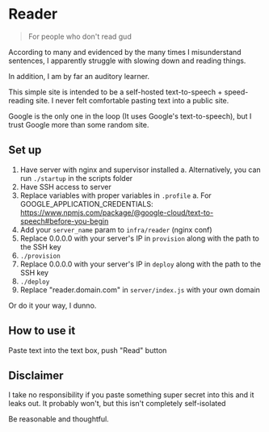 # Reader

> For people who don't read gud

According to many and evidenced by the many times I misunderstand sentences, I apparently struggle with slowing down and reading things.

In addition, I am by far an auditory learner.

This simple site is intended to be a self-hosted text-to-speech + speed-reading site. I never felt comfortable pasting text into a public site.

Google is the only one in the loop (It uses Google's text-to-speech), but I trust Google more than some random site.

## Set up
1. Have server with nginx and supervisor installed
	a. Alternatively, you can run `./startup` in the scripts folder
2. Have SSH access to server
3. Replace variables with proper variables in `.profile`
	a. For GOOGLE_APPLICATION_CREDENTIALS:
	https://www.npmjs.com/package/@google-cloud/text-to-speech#before-you-begin
4. Add your `server_name` param to `infra/reader` (nginx conf)
5. Replace 0.0.0.0 with your server's IP in `provision` along with the path to the SSH key
6. `./provision`
7. Replace 0.0.0.0 with your server's IP in `deploy` along with the path to the SSH key
8. `./deploy`
9. Replace "reader.domain.com" in `server/index.js` with your own domain

Or do it your way, I dunno.

## How to use it

Paste text into the text box, push "Read" button

## Disclaimer

I take no responsibility if you paste something super secret into this and it leaks out. It probably won't, but this isn't completely self-isolated

Be reasonable and thoughtful.
